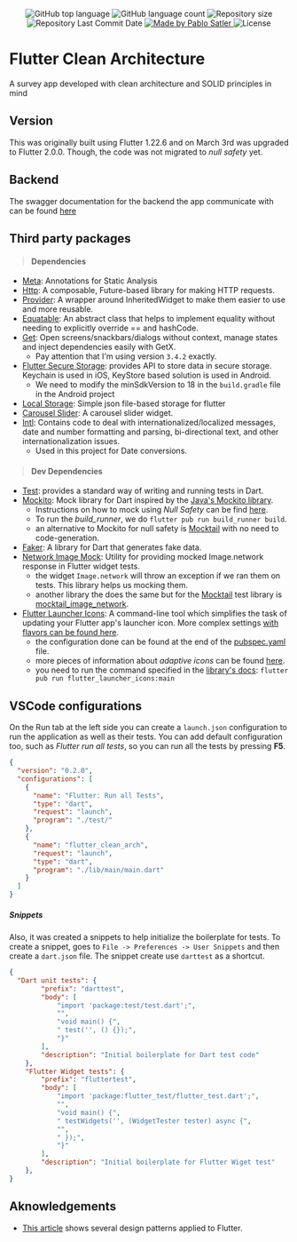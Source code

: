 <p align="center">
  <img alt="GitHub top language" src="https://img.shields.io/github/languages/top/psatler/flutter-clean-architecture.svg">

  <img alt="GitHub language count" src="https://img.shields.io/github/languages/count/psatler/flutter-clean-architecture.svg">

  <img alt="Repository size" src="https://img.shields.io/github/repo-size/psatler/flutter-clean-architecture.svg">

  <img alt="Repository Last Commit Date" src="https://img.shields.io/github/last-commit/psatler/flutter-clean-architecture?color=blue">

  <a href="https://www.linkedin.com/in/pablosatler/">
    <img alt="Made by Pablo Satler" src="https://img.shields.io/badge/made%20by-Pablo%20Satler-blue">
  </a>

  <img alt="License" src="https://img.shields.io/github/license/psatler/flutter-clean-architecture?color=blue">

</p>

# Flutter Clean Architecture

A survey app developed with clean architecture and SOLID principles in mind


## Version

This was originally built using Flutter 1.22.6 and on March 3rd was upgraded to Flutter 2.0.0. Though, the code was not migrated
to _null safety_ yet.

## Backend

The swagger documentation for the backend the app communicate with can be found [here](http://fordevs.herokuapp.com/api-docs/#/) 

## Third party packages

> #### Dependencies
- [Meta](https://pub.dev/packages/meta): Annotations for Static Analysis
- [Http](https://pub.dev/packages/http/install): A composable, Future-based library for making HTTP requests.
- [Provider](https://pub.dev/packages/provider): A wrapper around InheritedWidget to make them easier to use and more reusable.
- [Equatable](https://pub.dev/packages/equatable): An abstract class that helps to implement equality without needing to explicitly override == and hashCode.
- [Get](https://pub.dev/packages/get): Open screens/snackbars/dialogs without context, manage states and inject dependencies easily with GetX. 
  - Pay attention that I'm using version `3.4.2` exactly.
- [Flutter Secure Storage](https://pub.dev/packages/flutter_secure_storage): provides API to store data in secure storage. Keychain is used in iOS, KeyStore based solution is used in Android.
  - We need to modify the minSdkVersion to 18 in the `build.gradle` file in the Android project
- [Local Storage](https://pub.dev/packages/localstorage): Simple json file-based storage for flutter
- [Carousel Slider](https://pub.dev/packages/carousel_slider): A carousel slider widget.
- [Intl](https://pub.dev/packages/intl): Contains code to deal with internationalized/localized messages, date and number formatting and parsing, bi-directional text, and other internationalization issues.
  - Used in this project for Date conversions.

> #### Dev Dependencies
- [Test](https://pub.dev/packages/test): provides a standard way of writing and running tests in Dart.
- [Mockito](https://pub.dev/packages/mockito): Mock library for Dart inspired by the [Java's Mockito library](https://github.com/mockito/mockito).
  - Instructions on how to mock using _Null Safety_ can be find [here](https://github.com/dart-lang/mockito/blob/master/NULL_SAFETY_README.md).
  - To run the _build\_runner_, we do `flutter pub run build_runner build`.
  - an alternative to Mockito for null safety is [Mocktail](https://pub.dev/packages/mocktail) with no need to code-generation.
- [Faker](https://pub.dev/packages/faker): A library for Dart that generates fake data.
- [Network Image Mock](https://pub.dev/packages/network_image_mock): Utility for providing mocked Image.network response in Flutter widget tests.
  - the widget `Image.network` will throw an exception if we ran them on tests. This library helps us mocking them.
  - another library the does the same but for the [Mocktail](https://pub.dev/packages/mocktail) test library is [mocktail_image_network](https://pub.dev/packages/mocktail_image_network).
- [Flutter Launcher Icons](https://pub.dev/packages/flutter_launcher_icons): A command-line tool which simplifies the task of updating your Flutter app's launcher icon. More complex settings [with flavors can be found here](https://github.com/fluttercommunity/flutter_launcher_icons/tree/master/example/flavors).
  - the configuration done can be found at the end of the [pubspec.yaml](pubspec.yaml) file.
  - more pieces of information about _adaptive icons_ can be found [here](https://medium.com/google-design/designing-adaptive-icons-515af294c783).
  - you need to run the command specified in the [library's docs](https://pub.dev/packages/flutter_launcher_icons#book-guide): `flutter pub run flutter_launcher_icons:main`



## VSCode configurations

On the Run tab at the left side you can create a `launch.json` configuration to run the application as well as their tests. You can add default configuration too, such as
_Flutter run all tests_, so you can run all the tests by pressing **F5**.

```json
{
  "version": "0.2.0",
  "configurations": [
    {
      "name": "Flutter: Run all Tests",
      "type": "dart",
      "request": "launch",
      "program": "./test/"
    },
    {
      "name": "flutter_clean_arch",
      "request": "launch",
      "type": "dart",
      "program": "./lib/main/main.dart"
    }
  ]
}
```

##### Snippets

Also, it was created a snippets to help initialize the boilerplate for tests.
To create a snippet, goes to `File -> Preferences -> User Snippets` and then
create a `dart.json` file. The snippet create use `darttest` as a shortcut.

```json
{
  "Dart unit tests": {
		"prefix": "darttest",
		"body": [
			"import 'package:test/test.dart';",
			"",
			"void main() {",
			" test('', () {});",
			"}"
		],
		"description": "Initial boilerplate for Dart test code"
	},
	"Flutter Widget tests": {
		"prefix": "fluttertest",
		"body": [
			"import 'package:flutter_test/flutter_test.dart';",
			"",
			"void main() {",
			" testWidgets('', (WidgetTester tester) async {",
			"",
			" });",
			"}"
		],
		"description": "Initial boilerplate for Flutter Wiget test"
	},
}
```


## Aknowledgements

- [This article](https://medium.com/flutter-community/flutter-design-patterns-0-introduction-5e88cfff6792) shows several design patterns applied to Flutter.

